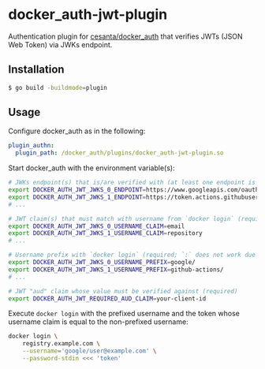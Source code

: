 docker\_auth-jwt-plugin
=======================

Authentication plugin for [cesanta/docker\_auth] that verifies JWTs (JSON Web
Token) via JWKs endpoint.

## Installation

```sh
$ go build -buildmode=plugin
```

## Usage

Configure docker\_auth as in the following:

```yaml
plugin_authn:
  plugin_path: /docker_auth/plugins/docker_auth-jwt-plugin.so
```

Start docker\_auth with the environment variable(s):

```sh
# JWKs endpoint(s) that is/are verified with (at least one endpoint is required)
export DOCKER_AUTH_JWT_JWKS_0_ENDPOINT=https://www.googleapis.com/oauth2/v3/certs
export DOCKER_AUTH_JWT_JWKS_1_ENDPOINT=https://token.actions.githubusercontent.com/.well-known/jwks
# ...

# JWT claim(s) that must match with username from `docker login` (required; claim that contains `:` does not work due to BASIC Auth)
export DOCKER_AUTH_JWT_JWKS_0_USERNAME_CLAIM=email
export DOCKER_AUTH_JWT_JWKS_1_USERNAME_CLAIM=repository
# ...

# Username prefix with `docker login` (required; `:` does not work due to BASIC Auth)
export DOCKER_AUTH_JWT_JWKS_0_USERNAME_PREFIX=google/
export DOCKER_AUTH_JWT_JWKS_1_USERNAME_PREFIX=github-actions/
# ...

# JWT "aud" claim whose value must be verified against (required)
export DOCKER_AUTH_JWT_REQUIRED_AUD_CLAIM=your-client-id
```

Execute `docker login` with the prefixed username and the token whose username
claim is equal to the non-prefixed username:

```sh
docker login \
    registry.example.com \
    --username='google/user@example.com' \
    --password-stdin <<< 'token'
```

[cesanta/docker\_auth]: https://github.com/cesanta/docker_auth
